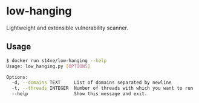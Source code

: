 # low-hanging
Lightweight and extensible vulnerability scanner.

## Usage
```bash
$ docker run s14ve/low-hanging --help
Usage: low_hanging.py [OPTIONS]

Options:
  -d, --domains TEXT     List of domains separated by newline
  -t, --threads INTEGER  Number of threads with which you want to run
  --help                 Show this message and exit.
``` 
